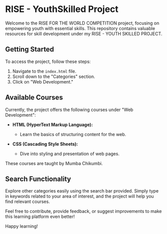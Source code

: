 # RISE - YouthSkilled Project

Welcome to the RISE FOR THE WORLD COMPETITION project, focusing on empowering youth with essential skills. This repository contains valuable resources for skill development under my RISE - YOUTH SKILLED PROJECT.

## Getting Started

To access the project, follow these steps:

1. Navigate to the `index.html` file.
2. Scroll down to the "Categories" section.
3. Click on "Web Development."

## Available Courses

Currently, the project offers the following courses under "Web Development":

- **HTML (HyperText Markup Language):**
  - Learn the basics of structuring content for the web.

- **CSS (Cascading Style Sheets):**
  - Dive into styling and presentation of web pages.

These courses are taught by Mumba Chikumbi.

## Search Functionality

Explore other categories easily using the search bar provided. Simply type in keywords related to your area of interest, and the project will help you find relevant courses.

Feel free to contribute, provide feedback, or suggest improvements to make this learning platform even better!

Happy learning!
